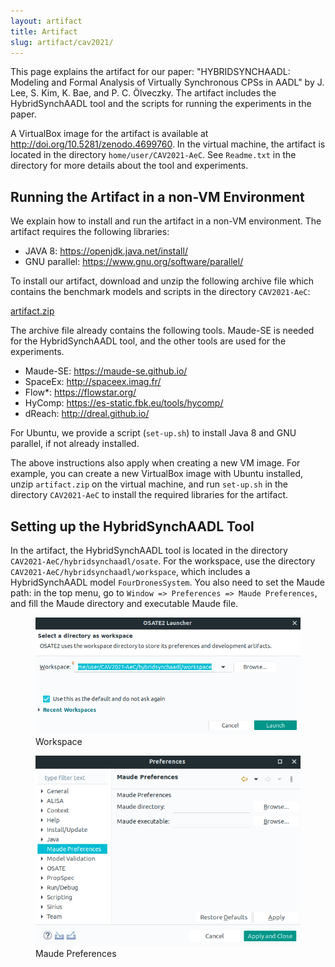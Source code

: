 ```yaml
---
layout: artifact
title: Artifact 
slug: artifact/cav2021/
---
```

<p>
This page explains the artifact for our paper: "HYBRIDSYNCHAADL: Modeling and
Formal Analysis of Virtually Synchronous CPSs in AADL" by J. Lee, S. Kim, K.
Bae, and P. C. Ölveczky. The artifact includes the HybridSynchAADL tool and the
scripts for running the experiments in the paper.
</p>
<p>
A VirtualBox image for the artifact is available at
<a href="http://doi.org/10.5281/zenodo.4699760">http://doi.org/10.5281/zenodo.4699760</a>. In the virtual machine, the artifact is
located in the directory <code>home/user/CAV2021-AeC</code>. See <code>Readme.txt</code> in the
directory for more details about the tool and experiments.
</p>

<h2>Running the Artifact in a non-VM Environment</h2>
<p>
We explain how to install and run the artifact in a non-VM environment. The artifact requires the following libraries:
</p>

* JAVA 8: <a href="https://openjdk.java.net/install/">https://openjdk.java.net/install/</a>
* GNU parallel: <a href="https://www.gnu.org/software/parallel/">https://www.gnu.org/software/parallel/</a>
<p>
To install our artifact, download and unzip the following archive file which
contains the benchmark models and scripts in the directory <code>CAV2021-AeC</code>: 
</p>
<p>
<a href="https://www.dropbox.com/sh/yqdb2vkkf2clhti/AACCsILskApL3s8MsBHN52sPa?dl=0">artifact.zip</a>
</p>

<p>
The archive file already contains the following tools. Maude-SE is needed for
the HybridSynchAADL tool, and the other tools are used for the experiments.
</p>

* Maude-SE: <a href="https://maude-se.github.io/">https://maude-se.github.io/</a>
* SpaceEx: <a href="http://spaceex.imag.fr/">http://spaceex.imag.fr/</a>
* Flow\*: <a href="https://flowstar.org/">https://flowstar.org/</a>
* HyComp: <a href="https://es-static.fbk.eu/tools/hycomp/">https://es-static.fbk.eu/tools/hycomp/</a>
* dReach: <a href="http://dreal.github.io/">http://dreal.github.io/</a>

<p>
For Ubuntu, we provide a script (<code>set-up.sh</code>) to install Java 8 and GNU
parallel, if not already installed.
</p>

<p>
The above instructions also apply when creating a new VM image. For example,
you can create a new VirtualBox image with Ubuntu installed,  unzip
<code>artifact.zip</code> on the virtual machine, and run <code>set-up.sh</code> in the directory
<code>CAV2021-AeC</code> to install the required libraries for the artifact.
</p>


<h2>Setting up the HybridSynchAADL Tool</h2>
<p>
In the artifact, the HybridSynchAADL tool is located in the directory
<code>CAV2021-AeC/hybridsynchaadl/osate</code>. For the workspace, use the directory
<code>CAV2021-AeC/hybridsynchaadl/workspace</code>, which includes a HybridSynchAADL model
<code>FourDronesSystem</code>. You also need to set the Maude path: in the top menu, go to
<code>Window => Preferences => Maude Preferences</code>, and fill the Maude directory and
executable Maude file.
</p>



<figure>
<img src="../../images/workspace.png" max-width="40%" height="auto">
<figcaption style="font-size: 14px">Workspace</figcaption>
</figure>
<figure>
<img src="../../images/maude_preferences.png" max-width="40%" height="auto">
<figcaption style="font-size: 14px">Maude Preferences</figcaption>
</figure>

<br />
<br />
